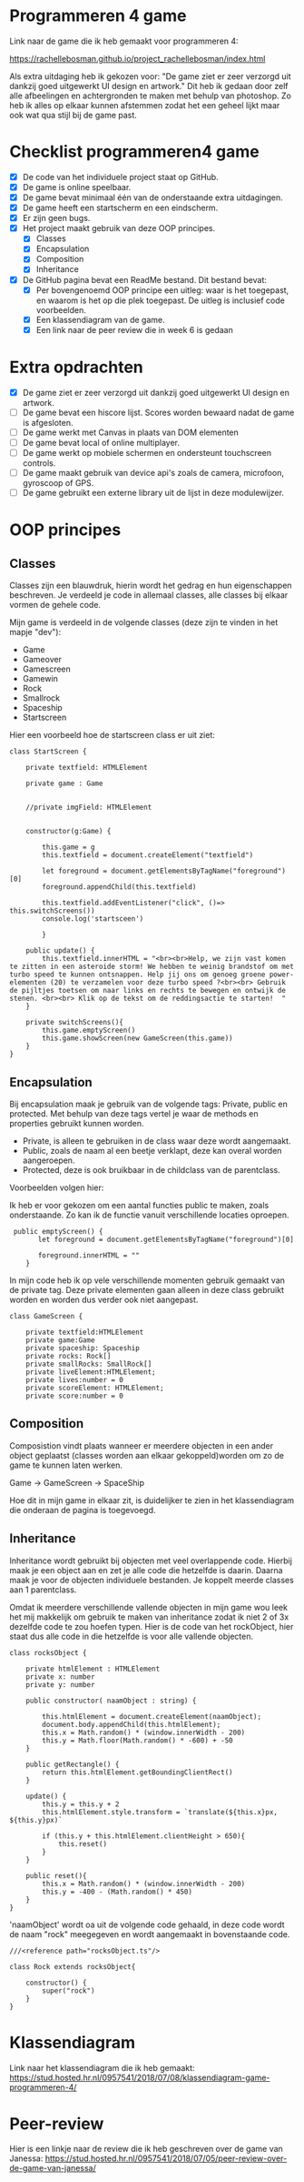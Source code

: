 # Programmeren 4 game

Link naar de game die ik heb gemaakt voor programmeren 4: 

https://rachellebosman.github.io/project_rachellebosman/index.html

Als extra uitdaging heb ik gekozen voor:
"De game ziet er zeer verzorgd uit dankzij goed uitgewerkt UI design en artwork."
Dit heb ik gedaan door zelf alle afbeelingen en achtergronden te maken met behulp van photoshop. Zo heb ik 
alles op elkaar kunnen afstemmen zodat het een geheel lijkt maar ook wat qua stijl bij de game past. 

# Checklist programmeren4 game

- [x] De code van het individuele project staat op GitHub.
- [x] De game is online speelbaar.
- [x] De game bevat minimaal één van de onderstaande extra uitdagingen.
- [x] De game heeft een startscherm en een eindscherm.
- [x] Er zijn geen bugs.
- [x] Het project maakt gebruik van deze OOP principes.
    - [x] Classes
    - [x] Encapsulation
    - [x] Composition
    - [x] Inheritance
- [x] De GitHub pagina bevat een ReadMe bestand. Dit bestand bevat:
    - [x] Per bovengenoemd OOP principe een uitleg: waar is het toegepast, en waarom is het
        op die plek toegepast. De uitleg is inclusief code voorbeelden.
    - [x] Een klassendiagram van de game.
    - [x] Een link naar de peer review die in week 6 is gedaan

# Extra opdrachten 

- [x] De game ziet er zeer verzorgd uit dankzij goed uitgewerkt UI design en artwork.
- [ ] De game bevat een hiscore lijst. Scores worden bewaard nadat de game is afgesloten.
- [ ] De game werkt met Canvas in plaats van DOM elementen
- [ ] De game bevat local of online multiplayer.
- [ ] De game werkt op mobiele schermen en ondersteunt touchscreen controls.
- [ ] De game maakt gebruik van device api's zoals de camera, microfoon, gyroscoop of GPS.
- [ ] De game gebruikt een externe library uit de lijst in deze modulewijzer.

# OOP principes

## Classes

Classes zijn een blauwdruk, hierin wordt het gedrag en hun eigenschappen beschreven. Je verdeeld je code in allemaal classes, alle classes bij elkaar vormen de gehele code. 

Mijn game is verdeeld in de volgende classes (deze zijn te vinden in het mapje "dev"): 
 
-	Game
-	Gameover
-	Gamescreen
-	Gamewin
-	Rock
-	Smallrock
-	Spaceship
-   Startscreen 

Hier een voorbeeld hoe de startscreen class er uit ziet: 

``` 
class StartScreen {

    private textfield: HTMLElement
    
    private game : Game
    

    //private imgField: HTMLElement
   

    constructor(g:Game) {
       
        this.game = g
        this.textfield = document.createElement("textfield")
    
        let foreground = document.getElementsByTagName("foreground")[0]
        foreground.appendChild(this.textfield)
        
        this.textfield.addEventListener("click", ()=> this.switchScreens())
        console.log('startsceen')
       
        }
    
    public update() {
        this.textfield.innerHTML = "<br><br>Help, we zijn vast komen te zitten in een asteroide storm! We hebben te weinig brandstof om met turbo speed te kunnen ontsnappen. Help jij ons om genoeg groene power-elementen (20) te verzamelen voor deze turbo speed ?<br><br> Gebruik de pijltjes toetsen om naar links en rechts te bewegen en ontwijk de stenen. <br><br> Klik op de tekst om de reddingsactie te starten!  "    
    }

    private switchScreens(){
        this.game.emptyScreen()
        this.game.showScreen(new GameScreen(this.game))
    }
}
```

## Encapsulation

Bij encapsulation maak je gebruik van de volgende tags: Private, public en protected. Met behulp van deze tags vertel je waar de methods en properties gebruikt kunnen worden. 
- Private, is alleen te gebruiken in de class waar deze wordt aangemaakt.
- Public, zoals de naam al een beetje verklapt, deze kan overal worden aangeroepen.
- Protected, deze is ook bruikbaar in de childclass van de parentclass. 

Voorbeelden volgen hier:

Ik heb er voor gekozen om een aantal functies public te maken, zoals onderstaande. 
Zo kan ik de functie vanuit verschillende locaties oproepen. 

```
 public emptyScreen() {
       let foreground = document.getElementsByTagName("foreground")[0]
      
       foreground.innerHTML = ""
    }
```

In mijn code heb ik op vele verschillende momenten gebruik gemaakt van de private tag. 
Deze private elementen gaan alleen in deze class gebruikt worden en worden dus verder ook niet aangepast. 

```
class GameScreen {

    private textfield:HTMLElement
    private game:Game
    private spaceship: Spaceship
    private rocks: Rock[]
    private smallRocks: SmallRock[]
    private liveElement:HTMLElement;
    private lives:number = 0
    private scoreElement: HTMLElement;
    private score:number = 0 
```


## Composition

Composistion vindt plaats wanneer er meerdere objecten in een ander object geplaatst (classes worden aan elkaar gekoppeld)worden om zo de game te kunnen laten werken.

Game -> GameScreen -> SpaceShip 

Hoe dit in mijn game in elkaar zit, is duidelijker te zien in het klassendiagram die onderaan de pagina is toegevoegd.

## Inheritance

Inheritance wordt gebruikt bij objecten met veel overlappende code. Hierbij maak je een object aan en zet je alle code die hetzelfde is daarin. Daarna maak je voor de objecten individuele bestanden. Je koppelt meerde classes aan 1 parentclass. 

Omdat ik meerdere verschillende vallende objecten in mijn game wou leek het mij makkelijk om gebruik te maken van inheritance zodat ik niet 2 of 3x dezelfde code te zou hoefen typen. Hier is de code van het rockObject, hier staat dus alle code in die hetzelfde is voor alle vallende objecten.

```
class rocksObject {

    private htmlElement : HTMLElement
    private x: number
    private y: number
   
    public constructor( naamObject : string) {

        this.htmlElement = document.createElement(naamObject);
        document.body.appendChild(this.htmlElement);
        this.x = Math.random() * (window.innerWidth - 200)
        this.y = Math.floor(Math.random() * -600) + -50  
    }

    public getRectangle() {
        return this.htmlElement.getBoundingClientRect()
    }

    update() {
        this.y = this.y + 2
        this.htmlElement.style.transform = `translate(${this.x}px, ${this.y}px)`

        if (this.y + this.htmlElement.clientHeight > 650){
            this.reset()    
        }
    }

    public reset(){  
        this.x = Math.random() * (window.innerWidth - 200)
        this.y = -400 - (Math.random() * 450)        
    }
}
```

'naamObject' wordt oa uit de volgende code gehaald, in deze code wordt de naam "rock" meegegeven en wordt aangemaakt in bovenstaande code.

```
///<reference path="rocksObject.ts"/>

class Rock extends rocksObject{
    
    constructor() {
        super("rock")  
    }
}
```

# Klassendiagram
Link naar het klassendiagram die ik heb gemaakt: 
https://stud.hosted.hr.nl/0957541/2018/07/08/klassendiagram-game-programmeren-4/


# Peer-review 

Hier is een linkje naar de review die ik heb geschreven over de game van Janessa: 
https://stud.hosted.hr.nl/0957541/2018/07/05/peer-review-over-de-game-van-janessa/

